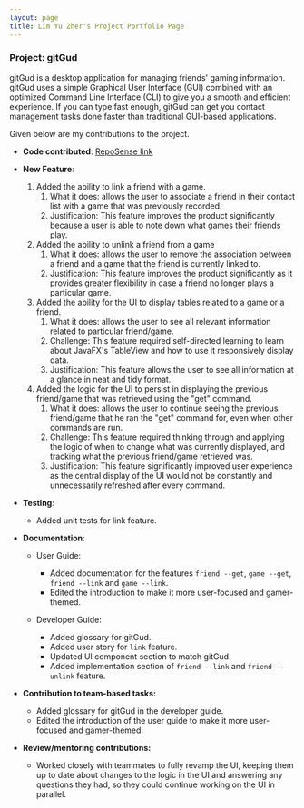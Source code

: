```yaml
---
layout: page
title: Lim Yu Zher's Project Portfolio Page
---
```


### Project: gitGud

gitGud is a desktop application for managing friends' gaming information. gitGud uses a simple Graphical User Interface (GUI) combined with an optimized Command Line Interface (CLI) to give you a smooth and efficient experience. If you can type fast enough, gitGud can get you contact management tasks done faster than traditional GUI-based applications.

Given below are my contributions to the project.

* **Code contributed**: [RepoSense link](https://nus-cs2103-ay2122s1.github.io/tp-dashboard/?search=lzher385&sort=groupTitle&sortWithin=title&timeframe=commit&mergegroup=&groupSelect=groupByRepos&breakdown=true&checkedFileTypes=docs~functional-code~test-code~other&since=2021-09-17&tabOpen=true&tabType=authorship&zFR=false&tabAuthor=LZher385&tabRepo=AY2122S1-CS2103T-W13-4%2Ftp%5Bmaster%5D&authorshipIsMergeGroup=false&authorshipFilesGlob=)

* **New Feature**:
  1. Added the ability to link a friend with a game.
     1. What it does: allows the user to associate a friend in their contact list with a game that was previously recorded.
     2. Justification: This feature improves the product significantly because a user is able to note down what games their friends play.
  2. Added the ability to unlink a friend from a game
     1. What it does: allows the user to remove the association between a friend and a game that the friend is currently linked to.
     2. Justification: This feature improves the product significantly as it provides greater flexibility in case a friend no longer plays a particular game.
  3. Added the ability for the UI to display tables related to a game or a friend.
     1. What it does: allows the user to see all relevant information related to particular friend/game.
     2. Challenge: This feature required self-directed learning to learn about JavaFX's TableView and how to use it responsively display data.
     3. Justification: This feature allows the user to see all information at a glance in neat and tidy format.
  4. Added the logic for the UI to persist in displaying the previous friend/game that was retrieved using the "get" command.
     1. What it does: allows the user to continue seeing the previous friend/game that he ran the "get" command for, even when other commands are run.
     2. Challenge: This feature required thinking through and applying the logic of when to change what was currently displayed, and tracking what the previous friend/game retrieved was.
     3. Justification: This feature significantly improved user experience as the central display of the UI would not be constantly and unnecessarily refreshed after every command.
     
* **Testing**:
  * Added unit tests for link feature.

* **Documentation**:
  * User Guide:
    * Added documentation for the features `friend --get`, `game --get`, `friend --link` and `game --link`.
    * Edited the introduction to make it more user-focused and gamer-themed.

  * Developer Guide:
    * Added glossary for gitGud.
    * Added user story for `link` feature.
    * Updated UI component section to match gitGud.
    * Added implementation section of `friend --link` and `friend --unlink` feature.

* **Contribution to team-based tasks:**
  * Added glossary for gitGud in the developer guide.
  * Edited the introduction of the user guide to make it more user-focused and gamer-themed.
* **Review/mentoring contributions:**
  * Worked closely with teammates to fully revamp the UI, keeping them up to date about changes to the logic in the UI and answering any questions they had, so they could continue working on the UI in parallel.
